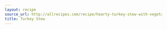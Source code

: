 ```yaml
---
layout: recipe
source_url: http://allrecipes.com/recipe/hearty-turkey-stew-with-vegetables/?scale=8&ismetric=1
title: Turkey Stew
---
```

